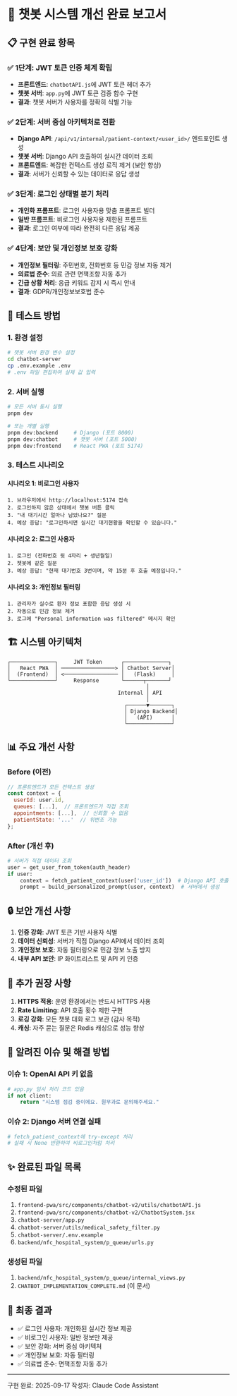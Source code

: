 # 🤖 챗봇 시스템 개선 완료 보고서

## 📋 구현 완료 항목

### ✅ 1단계: JWT 토큰 인증 체계 확립
- **프론트엔드**: `chatbotAPI.js`에 JWT 토큰 헤더 추가
- **챗봇 서버**: `app.py`에 JWT 토큰 검증 함수 구현
- **결과**: 챗봇 서버가 사용자를 정확히 식별 가능

### ✅ 2단계: 서버 중심 아키텍처로 전환
- **Django API**: `/api/v1/internal/patient-context/<user_id>/` 엔드포인트 생성
- **챗봇 서버**: Django API 호출하여 실시간 데이터 조회
- **프론트엔드**: 복잡한 컨텍스트 생성 로직 제거 (보안 향상)
- **결과**: 서버가 신뢰할 수 있는 데이터로 응답 생성

### ✅ 3단계: 로그인 상태별 분기 처리
- **개인화 프롬프트**: 로그인 사용자용 맞춤 프롬프트 빌더
- **일반 프롬프트**: 비로그인 사용자용 제한된 프롬프트
- **결과**: 로그인 여부에 따라 완전히 다른 응답 제공

### ✅ 4단계: 보안 및 개인정보 보호 강화
- **개인정보 필터링**: 주민번호, 전화번호 등 민감 정보 자동 제거
- **의료법 준수**: 의료 관련 면책조항 자동 추가
- **긴급 상황 처리**: 응급 키워드 감지 시 즉시 안내
- **결과**: GDPR/개인정보보호법 준수

## 🚀 테스트 방법

### 1. 환경 설정
```bash
# 챗봇 서버 환경 변수 설정
cd chatbot-server
cp .env.example .env
# .env 파일 편집하여 실제 값 입력
```

### 2. 서버 실행
```bash
# 모든 서버 동시 실행
pnpm dev

# 또는 개별 실행
pnpm dev:backend     # Django (포트 8000)
pnpm dev:chatbot     # 챗봇 서버 (포트 5000)
pnpm dev:frontend    # React PWA (포트 5174)
```

### 3. 테스트 시나리오

#### 시나리오 1: 비로그인 사용자
```
1. 브라우저에서 http://localhost:5174 접속
2. 로그인하지 않은 상태에서 챗봇 버튼 클릭
3. "내 대기시간 얼마나 남았나요?" 질문
4. 예상 응답: "로그인하시면 실시간 대기현황을 확인할 수 있습니다."
```

#### 시나리오 2: 로그인 사용자
```
1. 로그인 (전화번호 뒷 4자리 + 생년월일)
2. 챗봇에 같은 질문
3. 예상 응답: "현재 대기번호 3번이며, 약 15분 후 호출 예정입니다."
```

#### 시나리오 3: 개인정보 필터링
```
1. 관리자가 실수로 환자 정보 포함한 응답 생성 시
2. 자동으로 민감 정보 제거
3. 로그에 "Personal information was filtered" 메시지 확인
```

## 🏗️ 시스템 아키텍처

```
┌──────────────┐     JWT Token      ┌──────────────┐
│   React PWA  │ ─────────────────> │ Chatbot Server│
│  (Frontend)  │ <───────────────── │   (Flask)     │
└──────────────┘     Response       └──────┬───────┘
                                            │
                                   Internal │ API
                                            │
                                     ┌──────▼───────┐
                                     │ Django Backend│
                                     │   (API)      │
                                     └──────────────┘
```

## 📊 주요 개선 사항

### Before (이전)
```javascript
// 프론트엔드가 모든 컨텍스트 생성
const context = {
  userId: user.id,
  queues: [...],  // 프론트엔드가 직접 조회
  appointments: [...],  // 신뢰할 수 없음
  patientState: '...'  // 위변조 가능
};
```

### After (개선 후)
```python
# 서버가 직접 데이터 조회
user = get_user_from_token(auth_header)
if user:
    context = fetch_patient_context(user['user_id'])  # Django API 호출
    prompt = build_personalized_prompt(user, context)  # 서버에서 생성
```

## 🔒 보안 개선 사항

1. **인증 강화**: JWT 토큰 기반 사용자 식별
2. **데이터 신뢰성**: 서버가 직접 Django API에서 데이터 조회
3. **개인정보 보호**: 자동 필터링으로 민감 정보 노출 방지
4. **내부 API 보안**: IP 화이트리스트 및 API 키 인증

## 📝 추가 권장 사항

1. **HTTPS 적용**: 운영 환경에서는 반드시 HTTPS 사용
2. **Rate Limiting**: API 호출 횟수 제한 구현
3. **로깅 강화**: 모든 챗봇 대화 로그 보관 (감사 목적)
4. **캐싱**: 자주 묻는 질문은 Redis 캐싱으로 성능 향상

## 🐛 알려진 이슈 및 해결 방법

### 이슈 1: OpenAI API 키 없음
```python
# app.py 임시 처리 코드 있음
if not client:
    return "시스템 점검 중이에요. 원무과로 문의해주세요."
```

### 이슈 2: Django 서버 연결 실패
```python
# fetch_patient_context에 try-except 처리
# 실패 시 None 반환하여 비로그인처럼 처리
```

## ✨ 완료된 파일 목록

### 수정된 파일
1. `frontend-pwa/src/components/chatbot-v2/utils/chatbotAPI.js`
2. `frontend-pwa/src/components/chatbot-v2/ChatbotSystem.jsx`
3. `chatbot-server/app.py`
4. `chatbot-server/utils/medical_safety_filter.py`
5. `chatbot-server/.env.example`
6. `backend/nfc_hospital_system/p_queue/urls.py`

### 생성된 파일
1. `backend/nfc_hospital_system/p_queue/internal_views.py`
2. `CHATBOT_IMPLEMENTATION_COMPLETE.md` (이 문서)

## 🎯 최종 결과

- ✅ 로그인 사용자: 개인화된 실시간 정보 제공
- ✅ 비로그인 사용자: 일반 정보만 제공
- ✅ 보안 강화: 서버 중심 아키텍처
- ✅ 개인정보 보호: 자동 필터링
- ✅ 의료법 준수: 면책조항 자동 추가

---

구현 완료: 2025-09-17
작성자: Claude Code Assistant